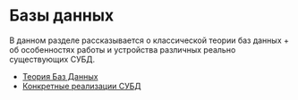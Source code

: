# Базы данных

В данном разделе рассказывается о классической теории баз данных + об особенностях работы и устройства различных реально существующих СУБД.

- [Теория Баз Данных](dBTheory/README.md)
- [Конкретные реализации  СУБД](specific/README.md)